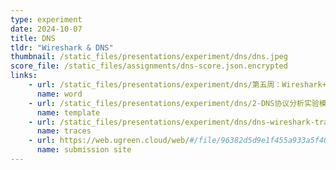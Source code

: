 ```yaml
---
type: experiment
date: 2024-10-07
title: DNS
tldr: "Wireshark & DNS"
thumbnail: /static_files/presentations/experiment/dns/dns.jpeg
score_file: /static_files/assignments/dns-score.json.encrypted
links: 
    - url: /static_files/presentations/experiment/dns/第五周：Wireshark+DNS.doc
      name: word
    - url: /static_files/presentations/experiment/dns/2-DNS协议分析实验模板.doc
      name: template
    - url: /static_files/presentations/experiment/dns/dns-wireshark-trace.zip
      name: traces
    - url: https://web.ugreen.cloud/web/#/file/96382d5d9e1f455a933a5f403fc57bd0
      name: submission site
---
```

